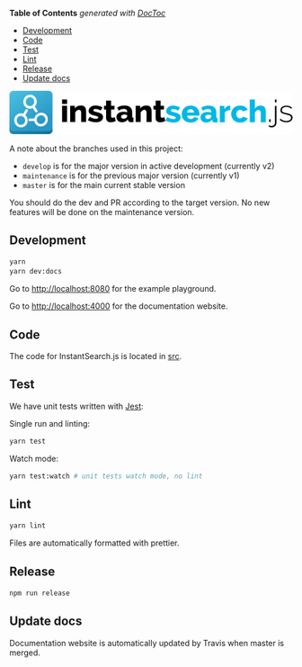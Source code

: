 <!-- START doctoc generated TOC please keep comment here to allow auto update -->
<!-- DON'T EDIT THIS SECTION, INSTEAD RE-RUN doctoc TO UPDATE -->
**Table of Contents**  *generated with [DocToc](https://github.com/thlorenz/doctoc)*

- [Development](#development)
- [Code](#code)
- [Test](#test)
- [Lint](#lint)
- [Release](#release)
- [Update docs](#update-docs)

<!-- END doctoc generated TOC please keep comment here to allow auto update -->

[![InstantSearch.js logo][logo]][website]

A note about the branches used in this project:
 - `develop` is for the major version in active development (currently v2)
 - `maintenance` is for the previous major version (currently v1)
 - `master` is for the main current stable version

You should do the dev and PR according to the target version. No new features
will be done on the maintenance version.

## Development

```sh
yarn
yarn dev:docs
```

Go to <http://localhost:8080> for the example playground.

Go to <http://localhost:4000> for the documentation website.

## Code

The code for InstantSearch.js is located in [src](src).

## Test

We have unit tests written with [Jest](https://facebook.github.io/jest/):

Single run and linting:
```sh
yarn test
```

Watch mode:
```sh
yarn test:watch # unit tests watch mode, no lint
```

## Lint

```sh
yarn lint
```

Files are automatically formatted with prettier.

## Release

```sh
npm run release
```

## Update docs

Documentation website is automatically updated by Travis when master is merged.

[logo]: ./docs/readme-logo.png
[website]: https://community.algolia.com/instantsearch.js
